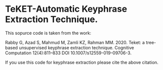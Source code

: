 # TeKET-Automatic Keyphrase Extraction Technique.

This sopurce code is taken from the work:

Rabby G, Azad S, Mahmud M, Zamli KZ, Rahman MM. 2020. Teket: a tree-based unsupervised keyphrase extraction technique. Cognitive Computation 12(4):811–833 DOI 10.1007/s12559-019-09706-3.

If you use this code for keyphrase extraction please cite the above citation.
